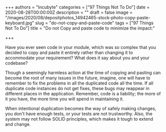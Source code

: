 +++
authors = "Incubyte"
categories = ["97 Things Not To Do"]
date = 2020-08-28T00:00:00Z
description = ""
draft = false
image = "/images/2020/08/depositphotos_14942465-stock-photo-copy-paste-keyboard.jpg"
slug = "do-not-copy-and-paste-code"
tags = ["97 Things Not To Do"]
title = "Do not Copy and paste code to minimize the impact:"

+++

Have you ever seen code in your module, which was so complex that you decided to copy and paste it entirely rather than changing it to accommodate your requirement? What does it say about you and your codebase?

Though a seemingly harmless action at the time of copying and pasting can become the root of many issues in the future, imagine, one will have to remember to fix the problems in all the duplicated code all the time. If all duplicate code instances do not get fixes, these bugs may reappear in different places in the application. Remember, code is a liability; the more of it you have, the more time you will spend in maintaining it.

When intentional duplication becomes the way of safely making changes, you don't have enough tests, or your tests are not trustworthy. Also, the system may not follow SOLID principles, which makes it tough to extend and change.
